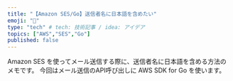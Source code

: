 ```yaml
---
title: "【Amazon SES/Go】送信者名に日本語を含めたい"
emoji: "📩"
type: "tech" # tech: 技術記事 / idea: アイデア
topics: ["AWS","SES","Go"]
published: false
---
```


Amazon SES を使ってメール送信する際に、送信者名に日本語を含める方法のメモです。
今回はメール送信のAPI呼び出しに AWS SDK for Go を使います。
